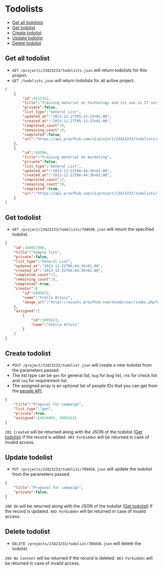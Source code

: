 Todolists
====================

* [Get all todolists](#get-all-todolists)
* [Get todolist](#get-todolist)
* [Create todolist](#create-todolist)
* [Update todolist](#update-todolist)
* [Delete todolist](#delete-todolist)

Get all todolist
----------------

* `GET /projects/23423233/todolists.json` will return todolists for this project.
* `GET /todolists.json` will return todolists for all active project.

```json
[
	{
		"id":4512352,
		"title":"Training material on technology and its use in IT sector",
		"private":false,
		"list_type":"General List",
		"updated_at":"2013-12-27T05:13:32+01:00",
		"created_at":"2013-12-27T05:13:32+01:00",
		"completed_count":0,
		"remaining_count":8,
		"completed":false,
		"url":"https://api.proofhub.com/v1/project/23423233/todolists/4512352.json"
	},
	{
		"id":748596,
		"title":"Training material on marketing",
		"private":false,
		"list_type":"General List",
		"updated_at":"2013-12-22T06:44:36+01:00",
		"created_at":"2013-12-22T06:44:36+01:00",
		"completed_count":2,
		"remaining_count":0,
		"completed":true,
		"url":"https://api.proofhub.com/v1/project/23423233/todolists/748596.json"
	}
]
```

Get todolist
----------------

* `GET /project/23423233/todolists/748596.json` will return the specified todolist.

```json
{
	"id":160917096,
	"title":"Sample list",
	"private":false,
	"list_type":"General List",
	"updated_at":"2013-12-22T06:44:36+01:00",
	"created_at":"2013-12-22T06:44:36+01:00",
	"completed_count":2,
	"remaining_count":0,
	"completed":true,
	"creator":{
		"id":5895623,
		"name":"Stella Altois",
		"image_url":"https://assets.proofhub.com/thumb/user/index.php?width=80&height=80&cropratio=1:1&image=123456/812b4ba287f5ee0bc9d43bbf5bbe87fb1370073119.jpg"
	},
	"assigned":[
		{
			"id":5895623,
			"name":"Stella Altois"
		}
	]
}
```

Create todolist
----------------

* `POST /project/23423233/todolist.json` will create a new todolist from the parameters passed. 
* The list type can be `gen` for general list, `bug` for bug list, `chk` for check list and `req` for requirement list.
* The assigned array is an optional list of people IDs that you can get from the [people API](https://github.com/sdplabs/proofhub-api/blob/master/sections/people.md). 

```json
{
	"title":"Proposal for campaign",
	"list_type":"gen",
	"private":true,
	"assigned":[4634893, 5895623]
}
```

`201 Created` will be returned along with the JSON of the todolist ([Get todolist](#get-todolist)) if the record is added. `403 Forbidden` will be returned in case of invalid access.

Update todolist
----------------

* `PUT /projects/23423233/todolist/789456.json` will update the todolist from the parameters passed.

```json
{
	"title":"Proposal for campaign",
	"private":false,
}
```

`200 OK` will be returned along with the JSON of the todolist ([Get todolist](#get-todolist)) if the record is updated. `403 Forbidden` will be returned in case of invalid access.

Delete todolist
----------------

* `DELETE /projects/23423233/todolist/789456.json` will delete the todolist.

`204 No Content` will be returned if the record is deleted. `403 Forbidden` will be returned in case of invalid access.
